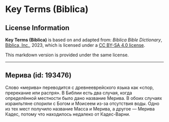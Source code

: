 # Key Terms (Biblica)

## License Information

**Key Terms (Biblica)** is based on and adapted from: _Biblica Bible Dictionary_, [Biblica, Inc.](https://www.biblica.com/), 2023, which is licensed under a [CC BY-SA 4.0 license](https://creativecommons.org/licenses/by-sa/4.0/legalcode.en).

This markdown version is provided under the same license.



--------------------------------

## Мерива (id: 193476)

Слово «мерива» переводится с древнееврейского языка как «спор, пререкание или распря». В Библии есть два случая, когда определённой местности было дано название Мерива. В обоих случаях израильтяне спорили с Богом и Моисеем из\-за отсутствия воды. Одно из тех мест получило название Масса и Мерива, а другое — Мерива Кадес, потому что находилось недалеко от Кадес\-Варни. 


